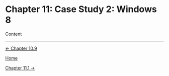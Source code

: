 # Chapter 11: Case Study 2: Windows 8

Content

---

[← Chapter 10.9](../Chapter%2010%20b0d9e/Chapter%2010%2041721.md)

[Home](../../AiredDev%20b02d5/Notes%20on%20M%2061e3e.md)

[Chapter 11.1 →](Chapter%2011%206395d.md)